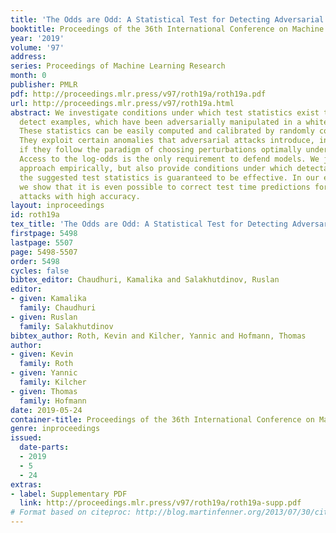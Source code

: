 ```yaml
---
title: 'The Odds are Odd: A Statistical Test for Detecting Adversarial Examples'
booktitle: Proceedings of the 36th International Conference on Machine Learning
year: '2019'
volume: '97'
address: 
series: Proceedings of Machine Learning Research
month: 0
publisher: PMLR
pdf: http://proceedings.mlr.press/v97/roth19a/roth19a.pdf
url: http://proceedings.mlr.press/v97/roth19a.html
abstract: We investigate conditions under which test statistics exist that can reliably
  detect examples, which have been adversarially manipulated in a white-box attack.
  These statistics can be easily computed and calibrated by randomly corrupting inputs.
  They exploit certain anomalies that adversarial attacks introduce, in particular
  if they follow the paradigm of choosing perturbations optimally under p-norm constraints.
  Access to the log-odds is the only requirement to defend models. We justify our
  approach empirically, but also provide conditions under which detectability via
  the suggested test statistics is guaranteed to be effective. In our experiments,
  we show that it is even possible to correct test time predictions for adversarial
  attacks with high accuracy.
layout: inproceedings
id: roth19a
tex_title: 'The Odds are Odd: A Statistical Test for Detecting Adversarial Examples'
firstpage: 5498
lastpage: 5507
page: 5498-5507
order: 5498
cycles: false
bibtex_editor: Chaudhuri, Kamalika and Salakhutdinov, Ruslan
editor:
- given: Kamalika
  family: Chaudhuri
- given: Ruslan
  family: Salakhutdinov
bibtex_author: Roth, Kevin and Kilcher, Yannic and Hofmann, Thomas
author:
- given: Kevin
  family: Roth
- given: Yannic
  family: Kilcher
- given: Thomas
  family: Hofmann
date: 2019-05-24
container-title: Proceedings of the 36th International Conference on Machine Learning
genre: inproceedings
issued:
  date-parts:
  - 2019
  - 5
  - 24
extras:
- label: Supplementary PDF
  link: http://proceedings.mlr.press/v97/roth19a/roth19a-supp.pdf
# Format based on citeproc: http://blog.martinfenner.org/2013/07/30/citeproc-yaml-for-bibliographies/
---
```

